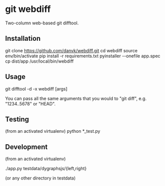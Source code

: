 git webdiff
===========

Two-column web-based git difftool.

Installation
------------

git clone https://github.com/danvk/webdiff.git
cd webdiff
source env/bin/activate
pip install -r requirements.txt
pyinstaller --onefile app.spec
cp dist/app /usr/local/bin/webdiff

Usage
-----

git difftool -d -x webdiff [args]

You can pass all the same arguments that you would to "git diff", e.g.
"1234..5678" or "HEAD".

Testing
-------

(from an activated virtualenv)
python *_test.py

Development
-----------

(from an activated virtualenv)

./app.py testdata/dygraphsjs/{left,right}

(or any other directory in testdata)

